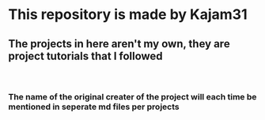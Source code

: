 # This repository is made by Kajam31
## The projects in here aren't my own, they are project tutorials that I followed
ㅤ
### The name of the original creater of the project will each time be mentioned in seperate md files per projects